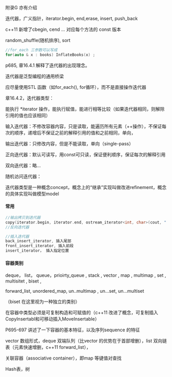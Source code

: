 附录G 亦有介绍

迭代器，广义指针，iterator.begin, end,erase, insert, push_back

c++11 新增了cbegin, cend ... 对应每个方法的 const 版本 



 random_shuffle(随机排序), sort

```c++
//for_each 三参数可以写成
for(auto & x : books) InflateBooks(x) ;
```



p685, 章16.4.1 解释了迭代器的出现理念。

迭代器是泛型编程的通用桥梁

应尽量使用STL 函数（如for_each(), for循环），而不是直接操作迭代器



章16.4.2，迭代器类型：

能执行 *iterator 操作，能执行赋值，能进行相等比较（如果迭代器相同，则解除引用的值也应该相同）

输入迭代器：不修改容器内容，只是读取，能遍历所有元素（++操作），不保证每次的顺序，递增后不保证之前的解释引用的值和之前相同，单向，

输出迭代器：只修改内容，但是不能读取，单向（single-pass）

正向迭代器：默认可读写，用const可只读，保证便利顺序，保证每次的解释引用

双向迭代器：略...

随机访问迭代器：



迭代器类型是一种概念concept，概念上的“继承”实现叫做改进refinement，概念的具体实现叫做模型model

#### 常用

```c++
//输出拷贝到迭代器
copy(iterator.begin, iterator.end, ostream_iterator<int, char>(cout, " "));
//反向迭代器

//插入迭代器
back_insert_iterator, 插入尾部
front_insert_iterator, 插入前段
insert_iterator， 插入指定位置
```



#### 容器类别

deque， list， queue，prioirty_queue , stack , vector , map , multimap , set , multisitet , biset ,   

forward_list, unordered_map, un..multimap , un...set, un...multiset

（biset 在这里视为一种独立的类别）

在容器中类型必须是可复制构造和可赋值的（c++11 改进了概念，可复制插入CopyInsertabl和可移动插入MoveInsertable）

P695-697 讲述了一下容器的基本特征，以及序列sequence 的特征



vector 数组形式，deque 双端队列（比vector 的优势在于首部增删），list 双向链表（元素快速增删，c++11 forward_list），



关联容器（associative container），即map 等键值对查找

 Hash表，树



